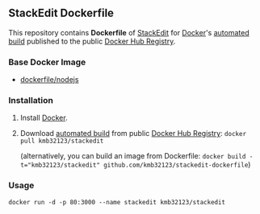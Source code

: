 ## StackEdit Dockerfile

This repository contains **Dockerfile** of [StackEdit](https://github.com/benweet/stackedit) for [Docker](https://www.docker.com/)'s [automated build](https://registry.hub.docker.com/u/dockerfile/ghost/) published to the public [Docker Hub Registry](https://registry.hub.docker.com/).

### Base Docker Image

* [dockerfile/nodejs](http://dockerfile.github.io/#/nodejs)


### Installation

1. Install [Docker](https://www.docker.com/).

2. Download [automated build](https://registry.hub.docker.com/u/kmb32123/stackedit/) from public [Docker Hub Registry](https://registry.hub.docker.com/): `docker pull kmb32123/stackedit`

   (alternatively, you can build an image from Dockerfile: `docker build -t="kmb32123/stackedit" github.com/kmb32123/stackedit-dockerfile`)

### Usage

    docker run -d -p 80:3000 --name stackedit kmb32123/stackedit
